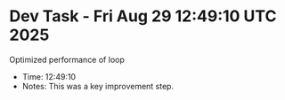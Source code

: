 # Dev Task - Fri Aug 29 12:49:10 UTC 2025
Optimized performance of loop
- Time: 12:49:10
- Notes: This was a key improvement step.
